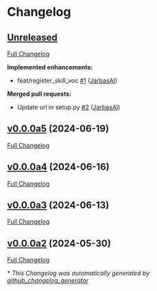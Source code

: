 # Changelog

## [Unreleased](https://github.com/OpenVoiceOS/ovos-skill-pyradios/tree/HEAD)

[Full Changelog](https://github.com/OpenVoiceOS/ovos-skill-pyradios/compare/v0.0.0a5...HEAD)

**Implemented enhancements:**

- feat/register\_skill\_voc [\#1](https://github.com/OpenVoiceOS/ovos-skill-pyradios/pull/1) ([JarbasAl](https://github.com/JarbasAl))

**Merged pull requests:**

- Update url in setup.py [\#2](https://github.com/OpenVoiceOS/ovos-skill-pyradios/pull/2) ([JarbasAl](https://github.com/JarbasAl))

## [v0.0.0a5](https://github.com/OpenVoiceOS/ovos-skill-pyradios/tree/v0.0.0a5) (2024-06-19)

[Full Changelog](https://github.com/OpenVoiceOS/ovos-skill-pyradios/compare/v0.0.0a4...v0.0.0a5)

## [v0.0.0a4](https://github.com/OpenVoiceOS/ovos-skill-pyradios/tree/v0.0.0a4) (2024-06-16)

[Full Changelog](https://github.com/OpenVoiceOS/ovos-skill-pyradios/compare/v0.0.0a3...v0.0.0a4)

## [v0.0.0a3](https://github.com/OpenVoiceOS/ovos-skill-pyradios/tree/v0.0.0a3) (2024-06-13)

[Full Changelog](https://github.com/OpenVoiceOS/ovos-skill-pyradios/compare/v0.0.0a2...v0.0.0a3)

## [v0.0.0a2](https://github.com/OpenVoiceOS/ovos-skill-pyradios/tree/v0.0.0a2) (2024-05-30)

[Full Changelog](https://github.com/OpenVoiceOS/ovos-skill-pyradios/compare/02c50622168c2cbdbfceea06da87b53192319ff4...v0.0.0a2)



\* *This Changelog was automatically generated by [github_changelog_generator](https://github.com/github-changelog-generator/github-changelog-generator)*
